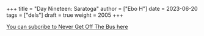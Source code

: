 +++
title = "Day Nineteen: Saratoga"
author = ["Ebo H"]
date = 2023-06-20
tags = ["dels"]
draft = true
weight = 2005
+++

[You can subcribe to Never Get Off The Bus here](https://never-get-off-the-bus.ghost.io/#/portal/)
